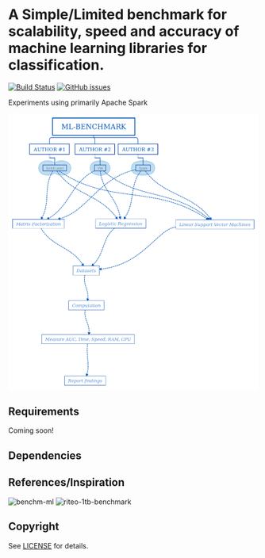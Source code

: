 # A Simple/Limited benchmark for scalability, speed and accuracy of machine learning libraries for classification. 
[![Build Status](https://travis-ci.org/sevmardi/ml-benchmark.svg?branch=master)](https://travis-ci.org/sevmardi/ml-benchmark.svg?branch=master) [![GitHub issues](https://img.shields.io/github/issues/IoTers/Click-Through-Rate-Prediction.svg)](https://github.com/sevmardi/ml-benchmark/issues)

Experiments using primarily Apache Spark

 ![ML-Benchmark](images/ml-benchmark.png)


## Requirements
Coming soon! 

## Dependencies

## References/Inspiration
![benchm-ml](https://github.com/szilard/benchm-ml)
![riteo-1tb-benchmark](https://github.com/rambler-digital-solutions/criteo-1tb-benchmark)

## Copyright
See [LICENSE](LICENSE) for details.
